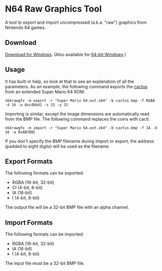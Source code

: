 N64 Raw Graphics Tool
=====================

A tool to export and import uncompressed (a.k.a. "raw") graphics from Nintendo 64 games.

Download
--------

[Download for Windows][1]. (Also available for [64-bit Windows][2].)

Usage
-----

It has built-in help, so look at that to see an explanation of all the parameters. As an example, the following command exports the [cactus][3] from an extended Super Mario 64 ROM.

    n64rawgfx -m export -r "Super Mario 64.ext.z64" -b cactus.bmp -f RGBA -d 16 -a 0xcdbbd1 -x 32 -y 32

Importing is similar, except the image dimensions are automatically read from the BMP file. The following command replaces the coins with cacti.

    n64rawgfx -m import -r "Super Mario 64.ext.z64" -b cactus.bmp -f IA -d 16 -a 0xAB7B8C

If you don't specify the BMP filename during import or export, the address (padded to eight digits) will be used as the filename.

Export Formats
--------------

The following formats can be exported:

* RGBA (16-bit, 32-bit)
* CI (4-bit, 8-bit)
* IA (16-bit)
* I (4-bit, 8-bit)

The output file will be a 32-bit BMP file with an alpha channel.

Import Formats
--------------

The following formats can be imported:

* RGBA (16-bit, 32-bit)
* IA (16-bit)
* I (4-bit, 8-bit)

The input file must be a 32-bit BMP file.

[1]: http://derpa.no-ip.org/b/n64rawgfx.zip "Windows"
[2]: http://derpa.no-ip.org/b/n64rawgfx64.zip "Windows 64-bit"
[3]: http://tcrf.net/File:Cactus.png "Cactus!"
